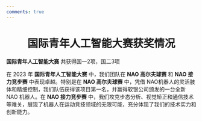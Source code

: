 ```yaml
---
comments: true
---
```


# <center>国际青年人工智能大赛获奖情况</center>  

**国际青年人工智能大赛** 共获得国一2项，国二3项

在 2023 年 **国际青年人工智能大赛** 中，我们团队在 **NAO 高尔夫球赛** 和 **NAO 接力竞步赛** 中表现卓越。特别是在 **NAO 高尔夫球赛** 中，凭借 NAO机器人的灵活肢体和精细控制，我们队伍获得该项目第一名，并赢得软银公司颁发的一台全新 NAO 机器人。在 **NAO 接力竞步赛** 中，我们攻克步态分析、视觉矫正和通信技术等难关，展现了机器人在运动竞技领域的无限可能，充分体现了我们的技术实力和创新能力。